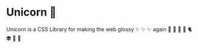 # Unicorn 🦄

Unicorn is a CSS Library for making the web glossy :sparkles: :sparkles: :sparkles: again :crown: :tropical_drink: :christmas_tree: :fried_shrimp: :cat2: :alien: :penguin: :doughnut:
